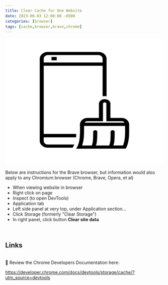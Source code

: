 ```yaml
---
title: Clear Cache for One Website
date: 2023-06-03 12:00:00 -0500
categories: [browser]
tags: [cache,browser,brave,chrome]
---
```


<img src="/assets/img/posts/clear-cache/clear-cache.jpg" alt="Clear Cache" style="height:400px; width:600px;" />


Below are instructions for the Brave browser, but information would also apply to any Chromium browser (Chrome, Brave, Opera, et al)
<br>
* When viewing website in browser
* Right click on page
* Inspect (to open DevTools)
* Application tab
* Left side panel at very top, under Application section...
* Click Storage (formerly "Clear Storage")
* In right panel, click button **Clear site data**
<br>

## Links
<br>
🔗 Review the Chrome Developers Documentation here: 

<https://developer.chrome.com/docs/devtools/storage/cache/?utm_source=devtools>
